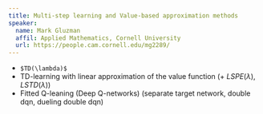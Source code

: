 ```yaml
---
title: Multi-step learning and Value-based approximation methods
speaker:
  name: Mark Gluzman
  affil: Applied Mathematics, Cornell University
  url: https://people.cam.cornell.edu/mg2289/
---
```


- `$TD(\lambda)$`
- TD-learning with linear approximation of the value function (+ $LSPE(\lambda)$, $LSTD(\lambda)$)
- Fitted Q-leaning  (Deep Q-networks) (separate target network, double dqn, dueling double dqn)
